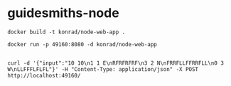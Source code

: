 # guidesmiths-node


```docker build -t konrad/node-web-app .```

```docker run -p 49160:8080 -d konrad/node-web-app```


<code>
curl -d '{"input":"10 10\n1 1 E\nRFRFRFRF\n3 2 N\nFRRFLLFFRRFLL\n0 3 W\nLLFFFLFLFL"}' -H "Content-Type: application/json" -X POST http://localhost:49160/
</code>